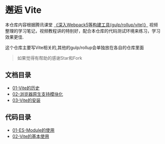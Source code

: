 # 邂逅 Vite

本仓库内容根据腾讯课堂 [《深入Webpack5等构建工具(gulp/rollup/vite)》](https://ke.qq.com/course/3135768) 视频整理的学习笔记，视频教程讲的特别好，配合本仓库的代码测试环境来练习，学习效果更佳.

这个仓库主要写Vite相关的,其他的gulp/rollup会单独放在各自的仓库里面

> 如果觉得有帮助的感谢Star和Fork

## 文档目录

- [01-Vite的历史](md/01-Vite的历史.md)
- [02-浏览器原生支持模块化](md/02-浏览器原生支持模块化.md)
- [03-Vite的安装](md/03-Vite的安装.md)
## 代码目录

- [01-ES-Module的使用](code/01-ES-Module的使用)
- [02-Vite的基本使用](code/02-Vite的基本使用)